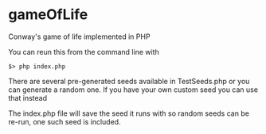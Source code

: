 # gameOfLife
Conway's game of life implemented in PHP

You can reun this from the command line with

```$> php index.php```

There are several pre-generated seeds available in TestSeeds.php or you can generate a random one. If you have your own custom seed you can use that instead

The index.php file will save the seed it runs with so random seeds can be re-run, one such seed is included.
